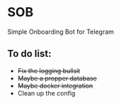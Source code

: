 # SOB
Simple Onboarding Bot for Telegram
## To do list:
- ~~Fix the logging bullsit~~
- ~~Maybe a propper database~~
- ~~Maybe docker integration~~
- Clean up the config